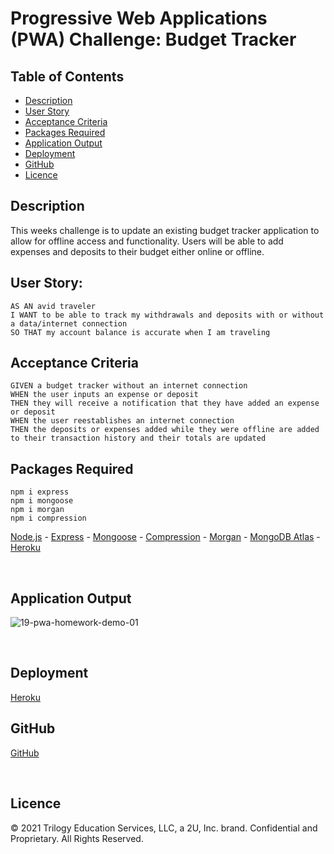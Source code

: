 # Progressive Web Applications (PWA) Challenge: Budget Tracker

## Table of Contents
* [Description](#description)
* [User Story](#user-story)
* [Acceptance Criteria](#acceptance-criteria)
* [Packages Required](#packages-required)
* [Application Output](#application-output)
* [Deployment](#deployment)
* [GitHub](#GitHub)
* [Licence](#Licence) 

## Description

This weeks challenge is to update an existing budget tracker application to allow for offline access and functionality. Users will be able to add expenses and deposits to their budget either online or offline.

## User Story: 
```
AS AN avid traveler
I WANT to be able to track my withdrawals and deposits with or without a data/internet connection
SO THAT my account balance is accurate when I am traveling 
```

## Acceptance Criteria
```
GIVEN a budget tracker without an internet connection
WHEN the user inputs an expense or deposit
THEN they will receive a notification that they have added an expense or deposit
WHEN the user reestablishes an internet connection
THEN the deposits or expenses added while they were offline are added to their transaction history and their totals are updated
```

## Packages Required
```
npm i express
npm i mongoose
npm i morgan
npm i compression
```
[Node.js](https://nodejs.org/) - 
[Express](https://www.npmjs.com/package/express) -
[Mongoose](https://www.npmjs.com/package/mongoose) -
[Compression](https://www.npmjs.com/package/compression) -
[Morgan](https://www.npmjs.com/package/morgan) -
[MongoDB Atlas](https://www.mongodb.com/docs/atlas/) -
[Heroku](https://www.heroku.com/)

<br />

## Application Output
![19-pwa-homework-demo-01](https://user-images.githubusercontent.com/82056351/168348532-40247fc2-dfd3-4034-a8a2-829f986f863a.png)

<br />

## Deployment
[Heroku]()

## GitHub

[GitHub](https://github.com/BDJS0033/Budget-Tracker)

<br />

## Licence
© 2021 Trilogy Education Services, LLC, a 2U, Inc. brand. Confidential and Proprietary. All Rights Reserved.
